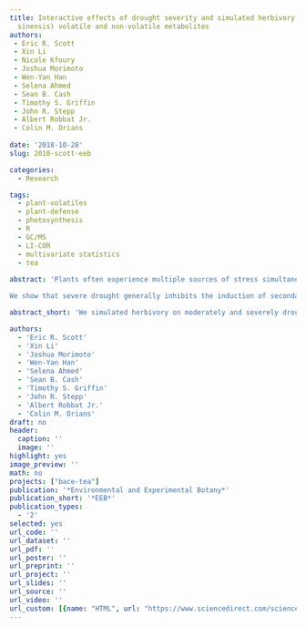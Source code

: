 ```yaml
---
title: Interactive effects of drought severity and simulated herbivory on tea (Camellia
  sinensis) volatile and non-volatile metabolites
authors: 
 - Eric R. Scott
 - Xin Li
 - Nicole Kfoury
 - Joshua Morimoto
 - Wen-Yan Han
 - Selena Ahmed
 - Sean B. Cash
 - Timothy S. Griffin
 - John R. Stepp
 - Albert Robbat Jr.
 - Colin M. Orians
 
date: '2018-10-28'
slug: 2018-scott-eeb

categories:
  - Research

tags:
  - plant-volatiles
  - plant-defense
  - photosynthesis
  - R
  - GC/MS
  - LI-COR
  - multivariate statistics
  - tea
  
abstract: 'Plants often experience multiple sources of stress simultaneously, yet little is known about interactive effects of multiple stressors on plant metabolic responses. Plants are well known to respond to both drought and insect herbivory through the induced production of secondary metabolites. However, severe drought stress limits photosynthesis and may therefore inhibit the production of induced secondary metabolites in response to herbivory due to carbon limitation. On the other hand, drought-stressed plants may be primed to respond more strongly to herbivory due to hormonal crosstalk or redundancy of metabolites that are produced in response to drought and herbivory. We tested the interactive effects of drought and simulated herbivory in tea plants (Camellia sinensis (L.) Kuntze var. sinensis) grown in the field under varying rainfall interception treatments and then exposed to an exogenous methyl jasmonate (MeJA) treatment.

We show that severe drought generally inhibits the induction of secondary metabolites by exogenous MeJA (simulated herbivory). However, a few volatile metabolites, including methyl salicylate, are more strongly induced by MeJA in severely drought-stressed plants compared to moderately stressed plants, possibly due to priming by drought stress. Our approach of using multiple levels of drought stress and a targeted/untargeted approach to measuring volatile metabolites was essential to discovering these patterns of induction. In addition to having implications for plant-herbivore interactions in the presence of abiotic stress, these results have important implications for tea quality.'

abstract_short: 'We simulated herbivory on moderately and severely drought stressed tea plants. Non-volatile metabolites were unaffected by drought stress nor simulated herbivory. Most volatiles were not induced by simulated herbivory under severe drought. Methyl salicylate had greater induction by simulated herbivory under severe drought. Drought affects plant responses to biotic stress with consequences for tea quality.'

authors:
  - 'Eric R. Scott'
  - 'Xin Li'
  - 'Joshua Morimoto'
  - 'Wen-Yan Han'
  - 'Selena Ahmed'
  - 'Sean B. Cash'
  - 'Timothy S. Griffin'
  - 'John R. Stepp'
  - 'Albert Robbat Jr.'
  - 'Colin M. Orians'
draft: no
header:
  caption: ''
  image: ''
highlight: yes
image_preview: ''
math: no
projects: ["bace-tea"]
publication: '*Environmental and Experimental Botany*'
publication_short: '*EEB*'
publication_types:
  - '2'
selected: yes
url_code: ''
url_dataset: ''
url_pdf: ''
url_poster: ''
url_preprint: ''
url_project: ''
url_slides: ''
url_source: ''
url_video: ''
url_custom: [{name: "HTML", url: "https://www.sciencedirect.com/science/article/abs/pii/S009884721831030X"}]
---
```


